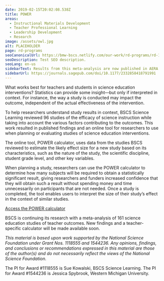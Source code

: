 ```yaml
---
date: 2019-02-15T20:02:08.538Z
title: POWER
areas:
  - Instructional Materials Development
  - Teacher Professional Learning
  - Leadership Development
  - Research
image: /assets/owl.jpg
alt: PLACEHOLDER
page: rd-programs
seoCanonicalUrl: https://bmw-bscs.netlify.com/our-work/rd-programs/rd-1
seoDescription: Test SEO description.
seoLang: en-us
sidebarText: Results from this meta-analysis are now published in AERA Open Journal. 
sidebarUrl: https://journals.sagepub.com/doi/10.1177/2332858418791991 
---
```


What works best for teachers and students in science education interventions? Statistics can provide some insight—but only if interpreted in context. For instance, the way a study is conducted may impact the outcome, independent of the actual effectiveness of the intervention. 

To help researchers understand study results in context, BSCS Science Learning reviewed 96 studies of the efficacy of science instruction while taking into account the various factors contributing to the outcomes. This work resulted in published findings and an online tool for researchers to use when planning or evaluating studies of science education interventions. 

The online tool, POWER calculator, uses data from the studies BSCS reviewed to estimate the likely effect size for a new study based on its characteristics, such as the nature of the study, the scientific discipline, student grade level, and other key variables. 

When planning a study, researchers can use the POWER calculator to determine how many subjects will be required to obtain a statistically significant result, giving researchers and funders increased confidence that they will obtain such a result without spending money and time unnecessarily on participants that are not needed. Once a study is completed, the tool enables users to interpret the size of their study’s effect in the context of similar studies.

<a class="btn btn-outline-secondary" href="https://effectsizecalculator.bscs.org" target="_blank" rel="noopener noreferrer">Access the POWER calculator</a>

BSCS is continuing its research with a meta-analysis of 161 science education studies of teacher outcomes. New findings and a teacher-specific calculator will be made available soon. 

<em>This material is based upon work supported by the National Science Foundation under Grant Nos. 1118555 and 1544236. Any opinions, findings, and conclusions or recommendations expressed in this material are those of the author(s) and do not necessarily reflect the views of the National Science Foundation.</em>

The PI for Award #1118555 is Sue Kowalski, BSCS Science Learning. The PI for Award #1544236 is Jessica Spybrook, Western Michigan University.
